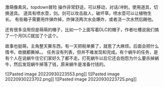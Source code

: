 激萌像素风，topdown冒险
操作非常舒适，可以移动，对话/冲刺，使用道具，切换道具。
道具有喷水壶，剑。剑可以攻击敌人，破坏草。喷水壶可以让植物生长。
有些箱子需要用炸弹炸掉，炸弹浇两次水会爆炸，或者浇一次水然后踢他。

还有很多没用但是萌萌的帽子，比如一个上面写着DLC的帽子，作者吐槽说我们搞了一个月DLC就加了个这个。

故事也挺萌，主角整天撕东西，有一天把税单撕了，就惹了大麻烦。后面会把什么情书，收据都撕掉。。
任务没有列表，但并不难发现和完成。有个蜗牛的任务，是有个人在说蜗牛住它们家好久了都不走。打死蜗牛以后它还会抱怨为什么要杀掉蜗牛，然后发现蜗牛掉落了钱，原来蜗牛是准备付钱的。



![[Pasted image 20220930223553.png]]
![[Pasted image 20220930223702.png]]
![[Pasted image 20220930223725.png]]
